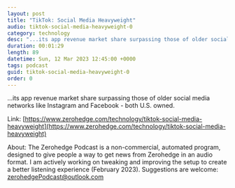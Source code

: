 ```yaml
---
layout: post
title: "TikTok: Social Media Heavyweight"
audio: tiktok-social-media-heavyweight-0
category: technology
desc: "...its app revenue market share surpassing those of older social media networks like Instagram and Facebook - both U.S. owned."
duration: 00:01:29
length: 89
datetime: Sun, 12 Mar 2023 12:45:00 +0000
tags: podcast
guid: tiktok-social-media-heavyweight-0
order: 0
---
```

...its app revenue market share surpassing those of older social media networks like Instagram and Facebook - both U.S. owned.

Link: [https://www.zerohedge.com/technology/tiktok-social-media-heavyweight](https://www.zerohedge.com/technology/tiktok-social-media-heavyweight)

About: The Zerohedge Podcast is a non-commercial, automated program, designed to give people a way to get news from Zerohedge in an audio format.  I am actively working on tweaking and improving the setup to create a better listening experience (February 2023).  Suggestions are welcome: [zerohedgePodcast@outlook.com](mailto:zerohedgePodcast@outlook.com)
